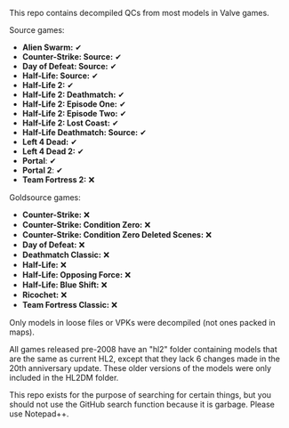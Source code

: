 This repo contains decompiled QCs from most models in Valve games.

Source games:

* **Alien Swarm:** ✔
* **Counter-Strike: Source:** ✔
* **Day of Defeat: Source:** ✔
* **Half-Life: Source:** ✔
* **Half-Life 2:** ✔
* **Half-Life 2: Deathmatch:** ✔
* **Half-Life 2: Episode One:** ✔
* **Half-Life 2: Episode Two:** ✔
* **Half-Life 2: Lost Coast:** ✔
* **Half-Life Deathmatch: Source:** ✔
* **Left 4 Dead:** ✔
* **Left 4 Dead 2:** ✔
* **Portal**: ✔
* **Portal 2**: ✔
* **Team Fortress 2:** ❌

Goldsource games:

* **Counter-Strike:** ❌
* **Counter-Strike: Condition Zero:** ❌
* **Counter-Strike: Condition Zero Deleted Scenes:** ❌
* **Day of Defeat:** ❌
* **Deathmatch Classic:** ❌
* **Half-Life:** ❌
* **Half-Life: Opposing Force:** ❌
* **Half-Life: Blue Shift:** ❌
* **Ricochet:** ❌
* **Team Fortress Classic:** ❌

Only models in loose files or VPKs were decompiled (not ones packed in maps).

All games released pre-2008 have an "hl2" folder containing models that are the same as current HL2, except that they lack 6 changes made in the 20th anniversary update. These older versions of the models were only included in the HL2DM folder.

This repo exists for the purpose of searching for certain things, but you should not use the GitHub search function because it is garbage. Please use Notepad++.
